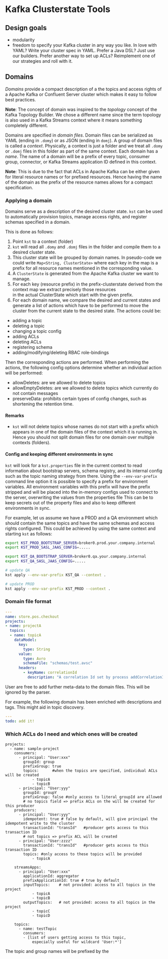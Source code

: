 # Kafka Clusterstate Tools

## Design goals
* modularity
* freedom to specify your Kafka cluster in any way you like. In love with YAML? Write your 
cluster spec in YAML. Prefer a Java DSL? Just use our builders. Prefer another way to set up
ACLs? Reimplement one of our strategies and roll with it.


## Domains

*Domains* provide a compact description of a the topics and access rights of a
Apache Kafka or Confluent Server cluster which makes it easy to follow best
practices.

**Note**: The concept of domain was inspired to the *topology* concept of
the Kafka Topology Builder. We chose a different name since the term topology is also used
in a Kafka Streams context where it means something completely different.

Domains are specified in *domain files*. 
Domain files can be serialized as YAML (ending in `.domy`) or as JSON (ending in `domj`).
A group of domain files is called a *context*.
Physically, a context is just a folder and we treat all `.domy` or `.domj` files in this folder as part of the same context.
Each domain has a *name*.
The name of a domain will be a prefix of every topic, consumer group, connector, or Kafka Streams application ID defined in this context.

**Note**: This is due to the fact that ACLs in Apache Kafka can be either given for literal resource names or for prefixed resources.
Hence having the name of the domain as the prefix of the resource names allows for a compact specification.


### Applying a domain

Domains serve as a description of the desired cluster state.
`kst` can be used to automatically provision topics, manage access rights, and register schemas specified in a domain.

This is done as follows:
1. Point `kst` to a context (folder)
1. `kst` will read all `.domy` and `.domj` files in the folder and compile them to a desired cluster state.
1. This cluster state will be grouped by domain names. In pseudo-code we could write `Map<String, ClusterState>` where each
key in the map is a prefix for all resource names mentioned in the corresponding value.
1. A `ClusterState` is generated from the Apache Kafka cluster we want to manage.
1. For each key (resource prefix) in the prefix-clusterstate derived from the context map we extract precisely those resources   
in the actual ClusterState which start with the given prefix.
1. For each domain name, we compare the desired and current states and generate a list of actions which have to be
performed to move the cluster from the current state to the desired state. The actions could be:
  - adding a topic
  - deleting a topic
  - changing a topic config
  - adding ACLs
  - deleting ACLs
  - registering schema
  - adding/modifying/deleting RBAC role-bindings
  
Then the corresponding actions are performed.
When performing the actions, the following config options determine whether an individual action will be performed:
  - allowDeletes: are we allowed to delete topics
  - allowEmptyDeletes: are we allowed to delete topics which currently do not contain messages
  - preserveData: prohibits certain types of config changes, such as shortening the retention time.

#### Remarks
- `kst` will not delete topics whose names do not start with a prefix which appears in one of the domain files of the context which it is running in.
Hence you should not split domain files for one domain over multiple contexts (folders).

#### Config and keeping different environments in sync
`kst` will look for a `kst.properties` file in the current context to read information about
bootstrap servers, schema registry, and its internal config such as the topic naming strategy from there.
Using the `--env-var-prefix` command line option it is possible to specify a 
prefix for environment variables.
All environment variables with this prefix will have the prefix stripped and will be
placed into the in-memory configs used to connect to the server, overwriting the values from the properties file
This can be to keep secrets out of the property files and also to keep different environments in sync.

For example, let us assume we have a PROD and a QA environment which should contain the same topics and 
have the same schemas and access rights configured. This could be achieved by using the same context and starting `kst` as 
follows:

```bash
export KST_PROD_BOOTSTRAP_SERVER=broker0.prod.your.company.internal
export KST_PROD_SASL_JAAS_CONFIG=.....

export KST_QA_BOOTSTRAP_SERVER=broker0.qa.your.company.internal
export KST_QA_SASL_JAAS_CONFIG=.....

# update QA
kst apply --env-var-prefix KST_QA --context .

# update PROD
kst apply --env-var-prefix KST_PROD --context .
```

### Domain file format

```yaml
---
name: store.pos.checkout
projects:
- name: projectA
  topics:
  - name: topicA
    dataModel:
      key:
        type: String
      value:
        type: Avro
        schemaFile: "schemas/test.avsc"
      headers:
        - keyName: correlationId
          description: "A correlation Id set by process addCorrelationId" 
```

User are free to add further meta-data to the domain files.
This will be ignored by the parser.

For example, the following domain has been enriched with descriptions and tags.
This might aid in topic discovery. 

```yaml
---
todo: add it!
```

### Which ACLs do I need and which ones will be created

```
projects:
  - name: sample-project
    consumers:
      - principal: "User:xxx"
        groupId: group
        prefixGroup: true
        topics:      #when the topics are specified, individual ACLs will be created
            - topicA  
            - topicB
      - principal: "User:yyy"
        groupId: groupY
        prefixGroup: false #only access to literal groupId are allowed 
        # no topics field => prefix ACLs on the will be created for this producer
    producers:
      - principal: "User:yyy"
        idempotent: true # false by default, will give principal the idempotent write to the cluster
        transactionId: "transId"   #producer gets access to this transaction ID
        # not topics => prefix ACL will be created
      - principal: "User:zzzz"
        transactionId: "transId"   #producer gets access to this transaction ID
        topics: #only access to these topics will be provided
            - topicA

    streamsApps:
      - principal: "User:xxx"
        applicationId: aggregator
        prefixApplicationId: true # true by default
        inputTopics:    # not provided: access to all topics in the project
            - topicA
            - topicB
        outputTopics:   # not provided: access to all topics in the project
            - topicC
            - topicD   

    topics:
      - name: testTopic
        consumers: 
        - [list of users getting access to this topic, 
            especially useful for wildcard 'User:*']

```
The topic and group names will be prefixed by the 